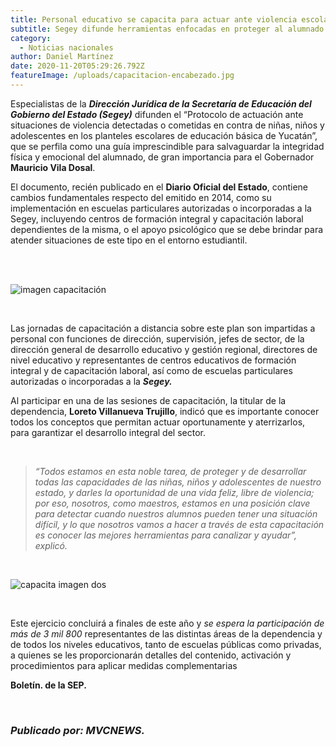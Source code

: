 ```yaml
---
title: Personal educativo se capacita para actuar ante violencia escolar
subtitle: Segey difunde herramientas enfocadas en proteger al alumnado.
category:
  - Noticias nacionales
author: Daniel Martínez
date: 2020-11-20T05:29:26.792Z
featureImage: /uploads/capacitacion-encabezado.jpg
---
```

Especialistas de la ***Dirección Jurídica de la Secretaría de Educación del Gobierno del Estado (Segey)*** difunden el “Protocolo de actuación ante situaciones de violencia detectadas o cometidas en contra de niñas, niños y adolescentes en los planteles escolares de educación básica de Yucatán”, que se perfila como una guía imprescindible para salvaguardar la integridad física y emocional del alumnado, de gran importancia para el Gobernador **Mauricio Vila Dosal**.

El documento, recién publicado en el **Diario Oficial del Estado**, contiene cambios fundamentales respecto del emitido en 2014, como su implementación en escuelas particulares autorizadas o incorporadas a la Segey, incluyendo centros de formación integral y capacitación laboral dependientes de la misma, o el apoyo psicológico que se debe brindar para atender situaciones de este tipo en el entorno estudiantil.

<br/>

<br/>

![imagen capacitación](/uploads/capacita-img-1.jpg "capacitación docente")

<br/>

Las jornadas de capacitación a distancia sobre este plan son impartidas a personal con funciones de dirección, supervisión, jefes de sector, de la dirección general de desarrollo educativo y gestión regional, directores de nivel educativo y representantes de centros educativos de formación integral y de capacitación laboral, así como de escuelas particulares autorizadas o incorporadas a la ***Segey.***

Al participar en una de las sesiones de capacitación, la titular de la dependencia, **Loreto Villanueva Trujillo**, indicó que es importante conocer todos los conceptos que permitan actuar oportunamente y aterrizarlos, para garantizar el desarrollo integral del sector. 

<br />

> *“Todos estamos en esta noble tarea, de proteger y de desarrollar todas las capacidades de las niñas, niños y adolescentes de nuestro estado, y darles la oportunidad de una vida feliz, libre de violencia; por eso, nosotros, como maestros, estamos en una posición clave para detectar cuando nuestros alumnos pueden tener una situación difícil, y lo que nosotros vamos a hacer a través de esta capacitación es conocer las mejores herramientas para canalizar y ayudar”, explicó.*

<br />

![capacita imagen dos](/uploads/capacita-img-2.jpg "capacitación en linea")

<br />

Este ejercicio concluirá a finales de este año y *se espera la participación de más de 3 mil 800* representantes de las distintas áreas de la dependencia y de todos los niveles educativos, tanto de escuelas públicas como privadas, a quienes se les proporcionarán detalles del contenido, activación y procedimientos para aplicar medidas complementarias

**Boletín. de la SEP.**

<br />

### *Publicado por: MVCNEWS.*
